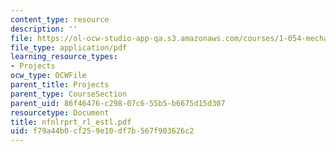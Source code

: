 ```yaml
---
content_type: resource
description: ''
file: https://ol-ocw-studio-app-qa.s3.amazonaws.com/courses/1-054-mechanics-and-design-of-concrete-structures-spring-2004/f79a44b0cf259e10df7b567f903626c2_nfnlrprt_rl_estl.pdf
file_type: application/pdf
learning_resource_types:
- Projects
ocw_type: OCWFile
parent_title: Projects
parent_type: CourseSection
parent_uid: 86f46476-c298-07c6-55b5-b6675d15d307
resourcetype: Document
title: nfnlrprt_rl_estl.pdf
uid: f79a44b0-cf25-9e10-df7b-567f903626c2
---
```

